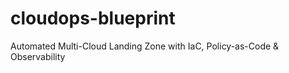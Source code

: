 # cloudops-blueprint
Automated Multi-Cloud Landing Zone with IaC, Policy-as-Code &amp; Observability
